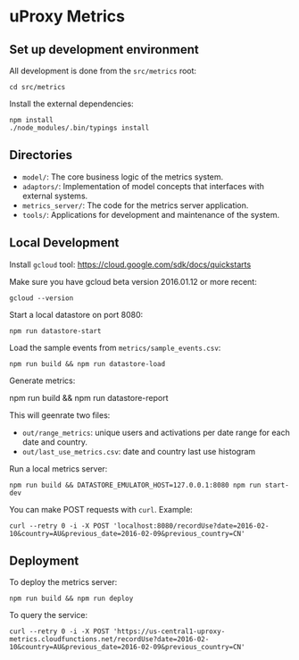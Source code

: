# uProxy Metrics

## Set up development environment

All development is done from the `src/metrics` root:

    cd src/metrics

Install the external dependencies:

    npm install
    ./node_modules/.bin/typings install

## Directories

* `model/`: The core business logic of the metrics system.
* `adaptors/`: Implementation of model concepts that interfaces with external systems.
* `metrics_server/`: The code for the metrics server application.
* `tools/`: Applications for development and maintenance of the system.

## Local Development

Install `gcloud` tool: https://cloud.google.com/sdk/docs/quickstarts

Make sure you have gcloud beta version 2016.01.12 or more recent:

    gcloud --version

Start a local datastore on port 8080:

    npm run datastore-start

Load the sample events from `metrics/sample_events.csv`:

    npm run build && npm run datastore-load

Generate metrics:

  npm run build && npm run datastore-report

This will geenrate two files:

* `out/range_metrics`: unique users and activations per date range for each date and country.
* `out/last_use_metrics.csv`: date and country last use histogram

Run a local metrics server:

    npm run build && DATASTORE_EMULATOR_HOST=127.0.0.1:8080 npm run start-dev

You can make POST requests with `curl`. Example:

    curl --retry 0 -i -X POST 'localhost:8080/recordUse?date=2016-02-10&country=AU&previous_date=2016-02-09&previous_country=CN'

## Deployment

To deploy the metrics server:

    npm run build && npm run deploy

To query the service:

    curl --retry 0 -i -X POST 'https://us-central1-uproxy-metrics.cloudfunctions.net/recordUse?date=2016-02-10&country=AU&previous_date=2016-02-09&previous_country=CN'